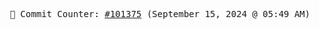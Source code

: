 <p align="center">
    <samp>
        📮 Commit Counter: <a href="https://github.com/Javascript-void0/Javascript-void0/commits/main">#101375</a> (September 15, 2024 @ 05:49 AM)
    </samp>
</p>